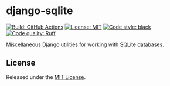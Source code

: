 # django-sqlite

[![Build: GitHub Actions](https://github.com/ajcerejeira/django-sqlite/actions/workflows/ci.yml/badge.svg)](https://github.com/ajcerejeira/django-sqlite/actions/workflows/ci.yml)
[![License: MIT](https://img.shields.io/badge/License-MIT-yellow.svg)](https://github.com/ajcerejeira/django-sqlite/blob/main/LICENSE)
[![Code style: black](https://img.shields.io/badge/code%20style-black-000000.svg)](https://github.com/psf/black)
[![Code quality: Ruff](https://img.shields.io/endpoint?url=https://raw.githubusercontent.com/astral-sh/ruff/main/assets/badge/v2.json)](https://github.com/astral-sh/ruff)

Miscellaneous Django utilities for working with SQLite databases.

## License

Released under the [MIT License](https://opensource.org/license/mit/).

